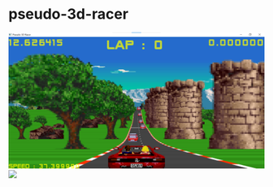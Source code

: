 # pseudo-3d-racer

![](https://github.com/nivuckovic/pseudo-3d-racer/blob/master/pseudo_3d_1.png)
![](https://github.com/nivuckovic/pseudo-3d-racer/blob/master/pseudo_3d_2.png)

